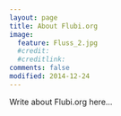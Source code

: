 ```yaml
---
layout: page
title: About Flubi.org
image:
  feature: Fluss_2.jpg
  #credit:
  #creditlink:
comments: false
modified: 2014-12-24
---
```


Write about Flubi.org here...

